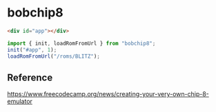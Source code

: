 # bobchip8

```html
<div id="app"></div>
```

```typeScript
import { init, loadRomFromUrl } from "bobchip8";
init("#app", 1);
loadRomFromUrl("/roms/BLITZ");
```

## Reference

https://www.freecodecamp.org/news/creating-your-very-own-chip-8-emulator
